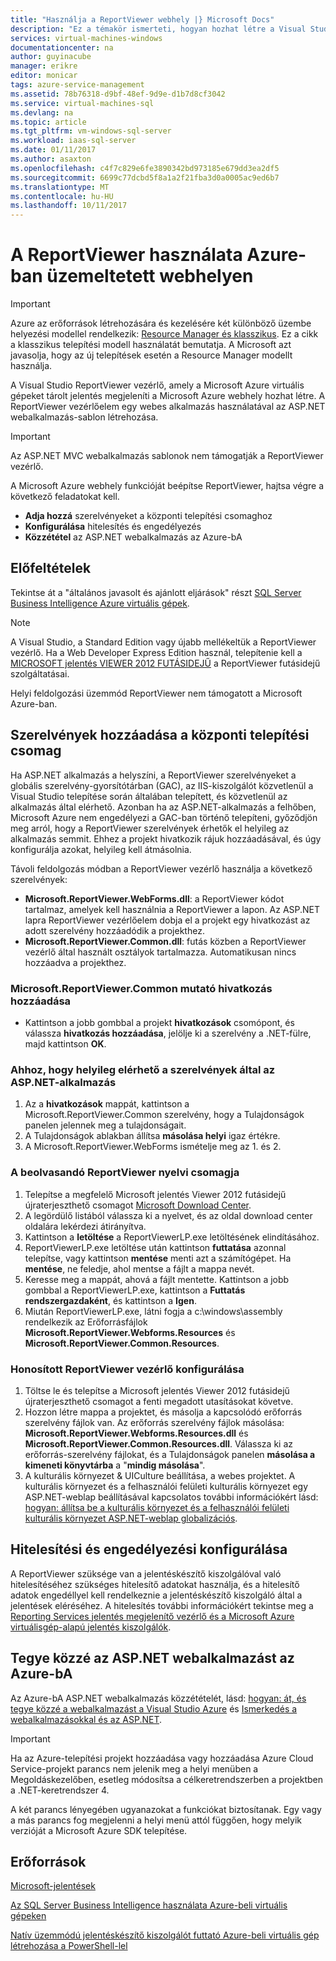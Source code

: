 ```yaml
---
title: "Használja a ReportViewer webhely |} Microsoft Docs"
description: "Ez a témakör ismerteti, hogyan hozhat létre a Visual Studio ReportViewer vezérlő, amely a Microsoft Azure virtuális gépeket tárolt jelentés megjeleníti a Microsoft Azure webhely."
services: virtual-machines-windows
documentationcenter: na
author: guyinacube
manager: erikre
editor: monicar
tags: azure-service-management
ms.assetid: 78b76318-d9bf-48ef-9d9e-d1b7d8cf3042
ms.service: virtual-machines-sql
ms.devlang: na
ms.topic: article
ms.tgt_pltfrm: vm-windows-sql-server
ms.workload: iaas-sql-server
ms.date: 01/11/2017
ms.author: asaxton
ms.openlocfilehash: c4f7c829e6fe3890342bd973185e679dd3ea2df5
ms.sourcegitcommit: 6699c77dcbd5f8a1a2f21fba3d0a0005ac9ed6b7
ms.translationtype: MT
ms.contentlocale: hu-HU
ms.lasthandoff: 10/11/2017
---
```

# <a name="use-reportviewer-in-a-web-site-hosted-in-azure"></a>A ReportViewer használata Azure-ban üzemeltetett webhelyen
> [!IMPORTANT] 
> Azure az erőforrások létrehozására és kezelésére két különböző üzembe helyezési modellel rendelkezik: [Resource Manager és klasszikus](../../../azure-resource-manager/resource-manager-deployment-model.md). Ez a cikk a klasszikus telepítési modell használatát bemutatja. A Microsoft azt javasolja, hogy az új telepítések esetén a Resource Manager modellt használja.

A Visual Studio ReportViewer vezérlő, amely a Microsoft Azure virtuális gépeket tárolt jelentés megjeleníti a Microsoft Azure webhely hozhat létre. A ReportViewer vezérlőelem egy webes alkalmazás használatával az ASP.NET webalkalmazás-sablon létrehozása.

> [!IMPORTANT]
> Az ASP.NET MVC webalkalmazás sablonok nem támogatják a ReportViewer vezérlő.

A Microsoft Azure webhely funkcióját beépítse ReportViewer, hajtsa végre a következő feladatokat kell.

* **Adja hozzá** szerelvényeket a központi telepítési csomaghoz
* **Konfigurálása** hitelesítés és engedélyezés
* **Közzététel** az ASP.NET webalkalmazás az Azure-bA

## <a name="prerequisites"></a>Előfeltételek
Tekintse át a "általános javasolt és ajánlott eljárások" részt [SQL Server Business Intelligence Azure virtuális gépek](../classic/ps-sql-bi.md).

> [!NOTE]
> A Visual Studio, a Standard Edition vagy újabb mellékeltük a ReportViewer vezérlő. Ha a Web Developer Express Edition használ, telepítenie kell a [MICROSOFT jelentés VIEWER 2012 FUTÁSIDEJŰ](https://www.microsoft.com/download/details.aspx?id=35747) a ReportViewer futásidejű szolgáltatásai.
> 
> Helyi feldolgozási üzemmód ReportViewer nem támogatott a Microsoft Azure-ban.

## <a name="adding-assemblies-to-the-deployment-package"></a>Szerelvények hozzáadása a központi telepítési csomag
Ha ASP.NET alkalmazás a helyszíni, a ReportViewer szerelvényeket a globális szerelvény-gyorsítótárban (GAC), az IIS-kiszolgálót közvetlenül a Visual Studio telepítése során általában telepített, és közvetlenül az alkalmazás által elérhető. Azonban ha az ASP.NET-alkalmazás a felhőben, Microsoft Azure nem engedélyezi a GAC-ban történő telepíteni, győződjön meg arról, hogy a ReportViewer szerelvények érhetők el helyileg az alkalmazás semmit. Ehhez a projekt hivatkozik rájuk hozzáadásával, és úgy konfigurálja azokat, helyileg kell átmásolnia.

Távoli feldolgozás módban a ReportViewer vezérlő használja a következő szerelvények:

* **Microsoft.ReportViewer.WebForms.dll**: a ReportViewer kódot tartalmaz, amelyek kell használnia a ReportViewer a lapon. Az ASP.NET lapra ReportViewer vezérlőelem dobja el a projekt egy hivatkozást az adott szerelvény hozzáadódik a projekthez.
* **Microsoft.ReportViewer.Common.dll**: futás közben a ReportViewer vezérlő által használt osztályok tartalmazza. Automatikusan nincs hozzáadva a projekthez.

### <a name="to-add-a-reference-to-microsoftreportviewercommon"></a>Microsoft.ReportViewer.Common mutató hivatkozás hozzáadása
* Kattintson a jobb gombbal a projekt **hivatkozások** csomópont, és válassza **hivatkozás hozzáadása**, jelölje ki a szerelvény a .NET-fülre, majd kattintson **OK**.

### <a name="to-make-the-assemblies-locally-accessible-by-your-aspnet-application"></a>Ahhoz, hogy helyileg elérhető a szerelvények által az ASP.NET-alkalmazás
1. Az a **hivatkozások** mappát, kattintson a Microsoft.ReportViewer.Common szerelvény, hogy a Tulajdonságok panelen jelennek meg a tulajdonságait.
2. A Tulajdonságok ablakban állítsa **másolása helyi** igaz értékre.
3. A Microsoft.ReportViewer.WebForms ismételje meg az 1. és 2.

### <a name="to-get-reportviewer-language-pack"></a>A beolvasandó ReportViewer nyelvi csomagja
1. Telepítse a megfelelő Microsoft jelentés Viewer 2012 futásidejű újraterjeszthető csomagot [Microsoft Download Center](http://go.microsoft.com/fwlink/?LinkId=317386).
2. A legördülő listából válassza ki a nyelvet, és az oldal download center oldalára lekérdezi átirányítva.
3. Kattintson a **letöltése** a ReportViewerLP.exe letöltésének elindításához.
4. ReportViewerLP.exe letöltése után kattintson **futtatása** azonnal telepítse, vagy kattintson **mentése** menti azt a számítógépet. Ha **mentése**, ne feledje, ahol mentse a fájlt a mappa nevét.
5. Keresse meg a mappát, ahová a fájlt mentette. Kattintson a jobb gombbal a ReportViewerLP.exe, kattintson a **Futtatás rendszergazdaként**, és kattintson a **Igen**.
6. Miután ReportViewerLP.exe, látni fogja a c:\windows\assembly rendelkezik az Erőforrásfájlok **Microsoft.ReportViewer.Webforms.Resources** és **Microsoft.ReportViewer.Common.Resources**.

### <a name="to-configure-for-localized-reportviewer-control"></a>Honosított ReportViewer vezérlő konfigurálása
1. Töltse le és telepítse a Microsoft jelentés Viewer 2012 futásidejű újraterjeszthető csomagot a fenti megadott utasításokat követve.
2. Hozzon létre <language> mappa a projektet, és másolja a kapcsolódó erőforrás szerelvény fájlok van. Az erőforrás szerelvény fájlok másolása: **Microsoft.ReportViewer.Webforms.Resources.dll** és **Microsoft.ReportViewer.Common.Resources.dll**. Válassza ki az erőforrás-szerelvény fájlokat, és a Tulajdonságok panelen **másolása a kimeneti könyvtárba** a "**mindig másolása**".
3. A kulturális környezet & UICulture beállítása, a webes projektet. A kulturális környezet és a felhasználói felületi kulturális környezet egy ASP.NET-weblap beállításával kapcsolatos további információkért lásd: [hogyan: állítsa be a kulturális környezet és a felhasználói felületi kulturális környezet ASP.NET-weblap globalizációs](http://go.microsoft.com/fwlink/?LinkId=237461).

## <a name="configuring-authentication-and-authorization"></a>Hitelesítési és engedélyezési konfigurálása
A ReportViewer szüksége van a jelentéskészítő kiszolgálóval való hitelesítéséhez szükséges hitelesítő adatokat használja, és a hitelesítő adatok engedéllyel kell rendelkeznie a jelentéskészítő kiszolgáló által a jelentések eléréséhez. A hitelesítés további információkért tekintse meg a [Reporting Services jelentés megjelenítő vezérlő és a Microsoft Azure virtuálisgép-alapú jelentés kiszolgálók](https://msdn.microsoft.com/library/azure/dn753698.aspx).

## <a name="publish-the-aspnet-web-application-to-azure"></a>Tegye közzé az ASP.NET webalkalmazást az Azure-bA
Az Azure-bA ASP.NET webalkalmazás közzétételét, lásd: [hogyan: át, és tegye közzé a webalkalmazást a Visual Studio Azure](../../../vs-azure-tools-migrate-publish-web-app-to-cloud-service.md) és [Ismerkedés a webalkalmazásokkal és az ASP.NET](../../../app-service/app-service-web-get-started-dotnet.md).

> [!IMPORTANT]
> Ha az Azure-telepítési projekt hozzáadása vagy hozzáadása Azure Cloud Service-projekt parancs nem jelenik meg a helyi menüben a Megoldáskezelőben, esetleg módosítsa a célkeretrendszerben a projektben a .NET-keretrendszer 4.
> 
> A két parancs lényegében ugyanazokat a funkciókat biztosítanak. Egy vagy a más parancs fog megjelenni a helyi menü attól függően, hogy melyik verzióját a Microsoft Azure SDK telepítése.
> 
> 

## <a name="resources"></a>Erőforrások
[Microsoft-jelentések](http://go.microsoft.com/fwlink/?LinkId=205399)

[Az SQL Server Business Intelligence használata Azure-beli virtuális gépeken](../classic/ps-sql-bi.md)

[Natív üzemmódú jelentéskészítő kiszolgálót futtató Azure-beli virtuális gép létrehozása a PowerShell-lel](../classic/ps-sql-report.md)


